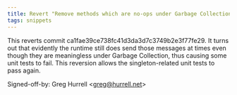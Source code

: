 ```yaml
---
title: Revert "Remove methods which are no-ops under Garbage Collection" (WOCommon, 303c463)
tags: snippets
---
```


This reverts commit ca1fae39ce738fc41d3da3d7c3749b2e3f77fe29. It turns out that evidently the runtime still does send those messages at times even though they are meaningless under Garbage Collection, thus causing some unit tests to fail. This reversion allows the singleton-related unit tests to pass again.

Signed-off-by: Greg Hurrell &lt;greg@hurrell.net&gt;
